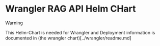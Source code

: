 # Wrangler RAG API Helm CHart

> [!WARNING]  
> This Helm-Chart is needed for Wrangler and Deployment information is documented in (the wrangler chart)[../wrangler/readme.md]